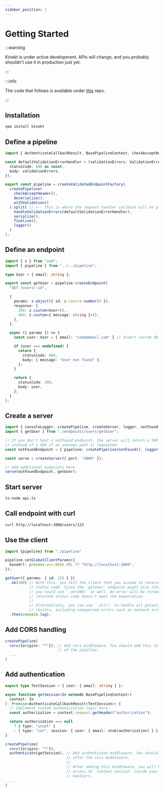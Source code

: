 ```yaml
---
sidebar_position: 1
---
```


# Getting Started

:::warning

Kinekt is under active development. APIs will change, and you probably shouldn't use it in production just yet.

:::

:::info

The code that follows is available under [this](https://github.com/simplicity/try-kinekt-with-node) repo.

:::

## Installation

```bash npm2yarn
npm install kinekt
```

## Define a pipeline

```TypeScript title="./pipeline.ts"
import { AuthenticateCallbackResult, BasePipelineContext, checkAcceptHeader, createPipeline, createValidatedEndpointFactory, deserialize, finalize, handleValidationErrors, logger, serialize, ValidationErrors, withValidation, } from "kinekt";

const defaultValidationErrorHandler = (validationErrors: ValidationErrors) => ({
  statusCode: 400 as const,
  body: validationErrors,
});

export const pipeline = createValidatedEndpointFactory(
  createPipeline(
    checkAcceptHeader(),
    deserialize(),
    withValidation()
  ).split( // <-- This is where the request handler callback will be placed
    handleValidationErrors(defaultValidationErrorHandler),
    serialize(),
    finalize(),
    logger()
  )
);
```

## Define an endpoint

```TypeScript title="./getUser.ts"
import { z } from "zod";
import { pipeline } from "../../pipeline";

type User = { email: string };

export const getUser = pipeline.createEndpoint(
  "GET /users/:id",

  {
    params: z.object({ id: z.coerce.number() }),
    response: {
      200: z.custom<User>(),
      404: z.custom<{ message: string }>(),
    },
  },

  async ({ params }) => {
    const user: User = { email: "some@email.com" } // Insert custom db fetching logic here

    if (user === undefined) {
      return {
        statusCode: 404,
        body: { message: "User not found" },
      };
    }

    return {
      statusCode: 200,
      body: user,
    };
  }
);
```

## Create a server

```TypeScript title="./api.ts"
import { consoleLogger, createPipeline, createServer, logger, notFound } from "kinekt";
import { getUser } from "./endpoints/users/getUser";

// If you don't host a notFound endpoint, the server will return a 500 error
// instead of a 404 if an unknown path is requested
const notFoundEndpoint = { pipeline: createPipeline(notFound(), logger()) };

const serve = createServer({ port: "3000" });

// Add additional endpoints here
serve(notFoundEndpoint, getUser);

```

## Start server

```bash
ts-node api.ts
```

## Call endpoint with curl

```bash
curl http://localhost:3000/users/123
```

## Use the client

```TypeScript title="./client.ts"
import {pipeline} from "./pipeline"

pipeline.setGlobalClientParams({
  baseUrl: process.env.BASE_URL ?? "http://localhost:3000",
});

getUser({ params: { id: 123 } })
  .ok(200) // With this, you tell the client that you assume to receive a 200
           // status code. Since the `getUser` endpoint might also return 404,
           // you could use `.ok(400)` as well. An error will be thrown if the
           // returned status code doesn't meet the expectation.
           //
           // Alternatively, you can use `.all()` to handle all potential
           // results, including unexpected errors such as network errors.
  .then(console.log);
```

## Add CORS handling

```TypeScript title="./pipeline.ts"
createPipeline(
  cors({origins: "*"}), // Add cors middleware. You should add this to the top
                        // of the pipeline.
  ...
)
```

## Add authentication

```TypeScript title="./pipeline.ts"
export type TestSession = { user: { email: string } };

async function getSession<In extends BasePipelineContext>(
  context: In
): Promise<AuthenticateCallbackResult<TestSession>> {
  // Implement custom authentication logic here.
  const authorization = context.request.getHeader("authorization");

  return authorization === null
    ? { type: "unset" }
    : { type: "set", session: { user: { email: atob(authorization) } } };
}

createPipeline(
  cors({origins: "*"}),
  authenticate(getSession), // Add authenticate middleware. You should add this
                            // after the cors middleware.
                            //
                            // After adding this middleware, you will have
                            // access to `context.session` inside your request
                            // handlers.
  ...
)
```
